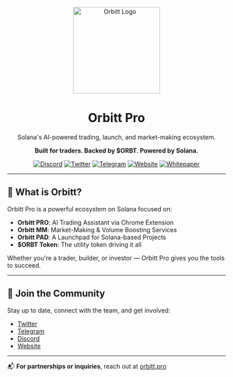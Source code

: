 <p align="center">
  <img src="[https://www.orbitt.pro/logo-dark.png](https://orbitt-pro.gitbook.io/~gitbook/image?url=https%3A%2F%2F1422932888-files.gitbook.io%2F%7E%2Ffiles%2Fv0%2Fb%2Fgitbook-x-prod.appspot.com%2Fo%2Fspaces%252F2lKz2Xq5hBRqjqsfIPLk%252Fuploads%252FNECJ8xJyD3oB7wlbqDxo%252FWhitepaper%252001.png%3Falt%3Dmedia%26token%3D4c70268d-0838-453c-ba4f-36725446aab5&width=1248&dpr=1&quality=100&sign=9d048562&sv=2)" alt="Orbitt Logo" width="200" />
</p>

<h1 align="center">Orbitt Pro</h1>

<p align="center">
  Solana's AI-powered trading, launch, and market-making ecosystem.
</p>

<p align="center">
  <b>Built for traders. Backed by $ORBT. Powered by Solana.</b>
</p>

<p align="center">
  <a href="https://discord.gg/orbitt"><img src="https://img.shields.io/discord/123456789012345678?color=5865F2&label=Discord&logo=discord&style=for-the-badge" alt="Discord" /></a>
  <a href="https://twitter.com/orbittpro"><img src="https://img.shields.io/badge/Twitter-Follow%20Us-1DA1F2?style=for-the-badge&logo=twitter" alt="Twitter" /></a>
  <a href="https://t.me/orbittpro"><img src="https://img.shields.io/badge/Telegram-Join%20Us-26A5E4?style=for-the-badge&logo=telegram" alt="Telegram" /></a>
  <a href="https://www.orbitt.pro/en"><img src="https://img.shields.io/badge/Website-Orbitt.pro-0A0A0A?style=for-the-badge&logo=googlechrome" alt="Website" /></a>
  <a href="https://orbitt-pro.gitbook.io/orbitts-pro-whitepaper"><img src="https://img.shields.io/badge/Whitepaper-Read%20Now-blue?style=for-the-badge" alt="Whitepaper" /></a>
</p>

---

## 🧠 What is Orbitt?

Orbitt Pro is a powerful ecosystem on Solana focused on:

- **Orbitt PRO**: AI Trading Assistant via Chrome Extension
- **Orbitt MM**: Market-Making & Volume Boosting Services
- **Orbitt PAD**: A Launchpad for Solana-based Projects
- **$ORBT Token**: The utility token driving it all

Whether you're a trader, builder, or investor — Orbitt Pro gives you the tools to succeed.

---

## 🤝 Join the Community

Stay up to date, connect with the team, and get involved:

- [Twitter](https://twitter.com/orbittpro)
- [Telegram](https://t.me/orbittpro)
- [Discord](https://discord.gg/orbitt)
- [Website](https://www.orbitt.pro/en)

---

📬 **For partnerships or inquiries**, reach out at [orbitt.pro](https://www.orbitt.pro/en)

